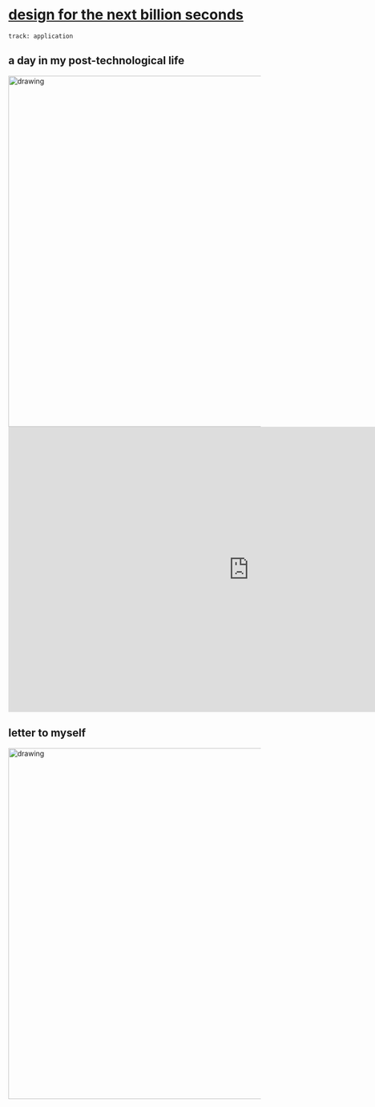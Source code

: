 # [design for the next billion seconds](https://fablabbcn.github.io/mdef-docs/academic_year_2022_23/term_2_2022_23/designing_for_the_next_billion_seconds_2022_23/)  
`track: application`   

## a day in my post-technological life  
<img src="../aday.png" alt="drawing" width="700" />   


<iframe src="https://docs.google.com/presentation/d/e/2PACX-1vT2BMb5O-xPK5Posl0AyzFnylOVX6ILRxI72aSq2_JGEXFZ9KCv7k-yYuMimIKCWJQU5kfn1thoFMYj/embed?start=false&loop=false&delayms=3000" frameborder="0" width="960" height="569" allowfullscreen="true" mozallowfullscreen="true" webkitallowfullscreen="true"></iframe>


## letter to myself  
<img src="../letter.png" alt="drawing" width="700" />   
